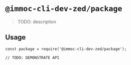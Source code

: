 # `@immoc-cli-dev-zed/package`

> TODO: description

## Usage

```
const package = require('@immoc-cli-dev-zed/package');

// TODO: DEMONSTRATE API
```
